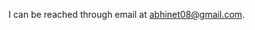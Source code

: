I can be reached through email at abhinet08@gmail.com.

<!---
abhinet08/abhinet08 is a ✨ special ✨ repository because its `README.md` (this file) appears on your GitHub profile.
You can click the Preview link to take a look at your changes.
--->
